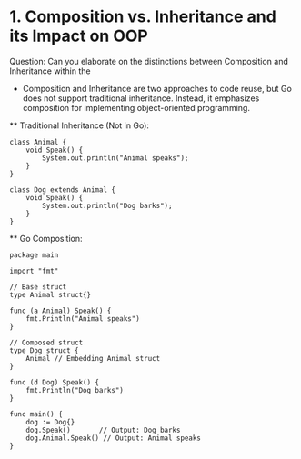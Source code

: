 # 1. Composition vs. Inheritance and its Impact on OOP
Question: Can you elaborate on the distinctions between Composition and Inheritance within the

* Composition and Inheritance are two approaches to code reuse, but Go does not support traditional inheritance. Instead, it emphasizes composition for implementing object-oriented programming.

** Traditional Inheritance (Not in Go):
```
class Animal {
    void Speak() {
        System.out.println("Animal speaks");
    }
}

class Dog extends Animal {
    void Speak() {
        System.out.println("Dog barks");
    }
}

```

** Go Composition:
```
package main

import "fmt"

// Base struct
type Animal struct{}

func (a Animal) Speak() {
    fmt.Println("Animal speaks")
}

// Composed struct
type Dog struct {
    Animal // Embedding Animal struct
}

func (d Dog) Speak() {
    fmt.Println("Dog barks")
}

func main() {
    dog := Dog{}
    dog.Speak()       // Output: Dog barks
    dog.Animal.Speak() // Output: Animal speaks
}

```

